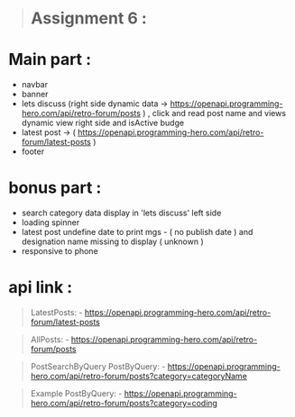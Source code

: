 ># Assignment 6 : 

# Main part : 

- navbar 
- banner
- lets discuss (right side dynamic data -> https://openapi.programming-hero.com/api/retro-forum/posts ) , click and read post name and views dynamic view right side and isActive budge
- latest post -> ( https://openapi.programming-hero.com/api/retro-forum/latest-posts )
- footer 


# bonus part : 
- search category data display in 'lets discuss' left side
- loading spinner 
- latest post undefine date to print mgs - ( no publish date ) and designation name missing to display ( unknown )
- responsive to phone



# api link : 

> LatestPosts: - https://openapi.programming-hero.com/api/retro-forum/latest-posts

> AllPosts: - https://openapi.programming-hero.com/api/retro-forum/posts

> PostSearchByQuery
> PostByQuery: - https://openapi.programming-hero.com/api/retro-forum/posts?category=categoryName

> Example
> PostByQuery: - https://openapi.programming-hero.com/api/retro-forum/posts?category=coding